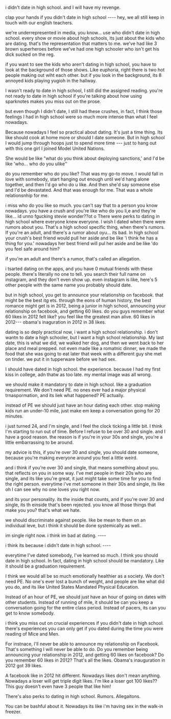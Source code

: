 i didn't date in high school. and I will have my revenge.

clap your hands if you didn't date in high school ---- hey, we all still keep in touch with our english teachers.

we're underrepresented in media, you know... use who didn't date in high school. every show or movie about high schools, its just about the kids who are dating. that's the representation that matters to me. we've had like 3 brown superheroes before we've had one high schooler who isn't get his dick sucked on the reg.

if you want to see the kids who aren't dating in high school, you have to look at the background of those shows. Like euphoria, right there is two hot people making out wiht each other. but if you look in the background, its 8 annoyed kids playing yugioh in the hallway.

I wasn't ready to date in high school, I still did the assigned reading. you're not ready to date in high school if you're talking about how using sparknotes makes you miss out on the prose. 

but even though I didn't date, I still had these crushes, in fact, I think those feelings I had in high school were so much more intense than what I feel nowadays. 

Because nowadays I feel so practical about dating. It's just a time thing. Its like should cook at home more or should I date someone. But in high school I would jump through hoops just to spend more time --- just to hang out with this one girl I joined Model United Nations.

She would be like "what do you think about deploying sanctions,' and I'd be like 'who... who do you ulike''

do you remember who do you like? That was my go-to move. I would fall in love with somebody, start hanging out enough until we'd hang alone together, and then I'd go who do u like. And then she'd say someone else and I'd be devastated. And that was enough for me. That was a whole relationsnhip for me. 

i miss who do you like so much. you can't say that to a person you know nowadays. you have a crush and you're like who do you li,e and they're like... id unno fgucking stevie wonder??ot
o
There were perks to dating in high school where everyone knew everyone. l wish I dated when there were rumors about you. That's a high school specific thing, when there's rumors. If you're an adult, and there's a rumor about oyu... its bad. 
In high school your crush's best friend would pull her aside and be like 'i think he has a thing for you.' nowadays her best friend will pul her aside and be like 'do you feel safe around him?

if you're an adult and there's a rumor, that's called an allegation.

i tsarted dating on the apps, and you have 0 mutual friends with these people. there's literally no one to tell. you search their full name on instagram, and they don't even show up. even instagram is like, here's 5 other people with the same name you probably should date.

but in high school, you get to announce your relationship on facebook. that might be the best itg ets. through the eons of human history, the best romance might get is in 2012, being a junior in high school, announcing your relationship on facebook, and getting 60 likes. do you guys remember what 60 likes in 2012 felt like? you feel like the greatest man alive. 60 likes in 2012--- obama's inaguration in 2012 in 38 likes.

dating is so deply practical now, i want a high school relationship. i don't wantn to date a high schooler, but I want a high school relationship. My last date, this is what we did, we walked her dog, and then we went back to her place and meal prepped. not even made like a romatnic dinner, we made the food that she was going to eat later that week with a different guy she met on tinder. we put it in tupperware before we had sex. 

 I should have dated in high school. the experience. because I had my first kiss in college, adn thatw as too late. my mental image was all wrong. 

we should make it mandatory to date in high school. like a graduation requirement. We don't need PE. no ones ever had a major physical trnaspormation, and its liek what happened? PE actually. 

instead of PE we should just have an hour dating each other. stop making kids run an under-10 mile, just make em keep a conversation going for 20 minutes. 







i just turned 24, and I'm single, and I feel the clock ticking a little bit. I think I'm starting to run out of time. Before I refuse to be over 30 and single. and I have a good reason. the reason is if you're in your 30s and single, you're a little embarrassing to be around.


my advice is this, if you're over 30 and single, you should date someone, because you're making everyone around you feel a little weird. 

and i think if you're over 30 and single, that means something about you. that reflects on you in some way. I've met people in their 20s who are single, and its like you're great, it just might take some time for you to find the right person. everytime i've met someone in their 30s and single, its like oh I can see why no one loves you right now. 

and its your personality. its the inside that counts, and if you're over 30 and single, its th einside that's been rejected. you know all those things that make you you? that's what we hate. 

we should discriminate against people. like be mean to them on an individual leve, but i think it should be done systemically as well..

im single right now. i think im bad at dating. ----

i think its because i didn't date in high school. ---- 

everytime I've dated somebody, I've learned so much. I think you should date in high school. In fact, dating in high school should be mandatory. Like it should be a graduation requirement. 

I think we would all be so much emotionally healthier as a society. We don't need PE. No one's ever lost a bunch of weight, and people are like what did you do, and its like United States Mandated Physical Education.

Instead of an hour of PE, we should just have an hour of going on dates with other students. Instead of running of mile, it should be can you keep a conversation going for the entire class period. Instead of pacers, its can you get to know somebody.

i think you miss out on crucial experiences if you didn't date in high school. there's experiences you can only get if you dated during the time you were reading of Mice and Men. 

For instnace, I'll never be able to announce my relationship on Facebook. That's something I will never be able to do. Do you remember being announcing your relationship in 2012, and getting 60 likes on facebook? Do you remember 60 likes in 2012? That's all the likes. Obama's inauguration in 2012 got 39 likes. 
 
A facebook like in 2012 hit different. Nowadays likes don't mean anything. Nowadays a loser will get triple digit likes. I'm like a loser got 100 likes?? This guy doesn't even have 3 people that like him!

There's also perks to dating in high school. Rumors. Allegaitons.

You can be bashful about it. Nowadays its like i'm having sex in the walk-in freezer.

 


